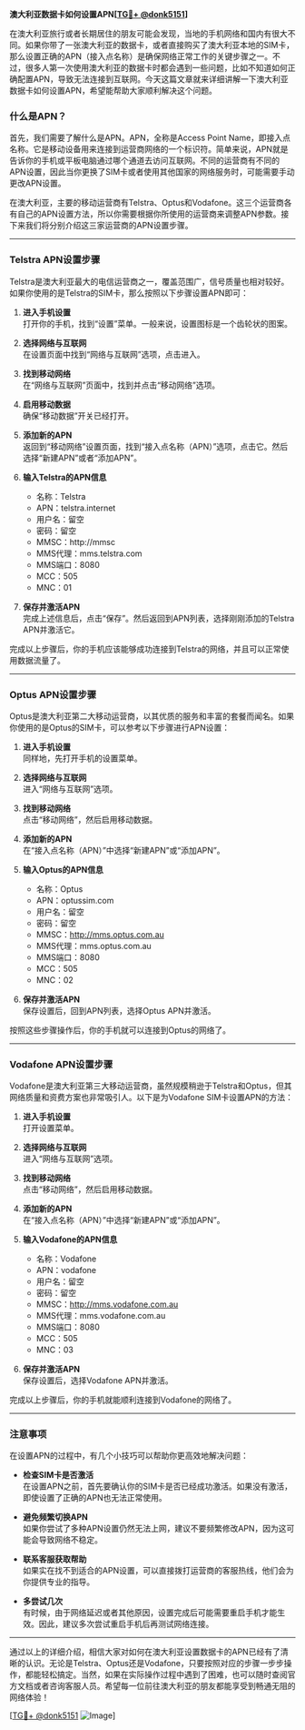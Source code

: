 **澳大利亚数据卡如何设置APN[[TG💪+ @donk5151](https://t.me/s/donk5151)]**

在澳大利亚旅行或者长期居住的朋友可能会发现，当地的手机网络和国内有很大不同。如果你带了一张澳大利亚的数据卡，或者直接购买了澳大利亚本地的SIM卡，那么设置正确的APN（接入点名称）是确保网络正常工作的关键步骤之一。不过，很多人第一次使用澳大利亚的数据卡时都会遇到一些问题，比如不知道如何正确配置APN，导致无法连接到互联网。今天这篇文章就来详细讲解一下澳大利亚数据卡如何设置APN，希望能帮助大家顺利解决这个问题。

### 什么是APN？

首先，我们需要了解什么是APN。APN，全称是Access Point Name，即接入点名称。它是移动设备用来连接到运营商网络的一个标识符。简单来说，APN就是告诉你的手机或平板电脑通过哪个通道去访问互联网。不同的运营商有不同的APN设置，因此当你更换了SIM卡或者使用其他国家的网络服务时，可能需要手动更改APN设置。

在澳大利亚，主要的移动运营商有Telstra、Optus和Vodafone。这三个运营商各有自己的APN设置方法，所以你需要根据你所使用的运营商来调整APN参数。接下来我们将分别介绍这三家运营商的APN设置步骤。

---

### Telstra APN设置步骤

Telstra是澳大利亚最大的电信运营商之一，覆盖范围广，信号质量也相对较好。如果你使用的是Telstra的SIM卡，那么按照以下步骤设置APN即可：

1. **进入手机设置**  
   打开你的手机，找到“设置”菜单。一般来说，设置图标是一个齿轮状的图案。

2. **选择网络与互联网**  
   在设置页面中找到“网络与互联网”选项，点击进入。

3. **找到移动网络**  
   在“网络与互联网”页面中，找到并点击“移动网络”选项。

4. **启用移动数据**  
   确保“移动数据”开关已经打开。

5. **添加新的APN**  
   返回到“移动网络”设置页面，找到“接入点名称（APN）”选项，点击它。然后选择“新建APN”或者“添加APN”。

6. **输入Telstra的APN信息**  
   - 名称：Telstra
   - APN：telstra.internet
   - 用户名：留空
   - 密码：留空
   - MMSC：http://mmsc
   - MMS代理：mms.telstra.com
   - MMS端口：8080
   - MCC：505
   - MNC：01

7. **保存并激活APN**  
   完成上述信息后，点击“保存”。然后返回到APN列表，选择刚刚添加的Telstra APN并激活它。

完成以上步骤后，你的手机应该能够成功连接到Telstra的网络，并且可以正常使用数据流量了。

---

### Optus APN设置步骤

Optus是澳大利亚第二大移动运营商，以其优质的服务和丰富的套餐而闻名。如果你使用的是Optus的SIM卡，可以参考以下步骤进行APN设置：

1. **进入手机设置**  
   同样地，先打开手机的设置菜单。

2. **选择网络与互联网**  
   进入“网络与互联网”选项。

3. **找到移动网络**  
   点击“移动网络”，然后启用移动数据。

4. **添加新的APN**  
   在“接入点名称（APN）”中选择“新建APN”或“添加APN”。

5. **输入Optus的APN信息**  
   - 名称：Optus
   - APN：optussim.com
   - 用户名：留空
   - 密码：留空
   - MMSC：http://mms.optus.com.au
   - MMS代理：mms.optus.com.au
   - MMS端口：8080
   - MCC：505
   - MNC：02

6. **保存并激活APN**  
   保存设置后，回到APN列表，选择Optus APN并激活。

按照这些步骤操作后，你的手机就可以连接到Optus的网络了。

---

### Vodafone APN设置步骤

Vodafone是澳大利亚第三大移动运营商，虽然规模稍逊于Telstra和Optus，但其网络质量和资费方案也非常吸引人。以下是为Vodafone SIM卡设置APN的方法：

1. **进入手机设置**  
   打开设置菜单。

2. **选择网络与互联网**  
   进入“网络与互联网”选项。

3. **找到移动网络**  
   点击“移动网络”，然后启用移动数据。

4. **添加新的APN**  
   在“接入点名称（APN）”中选择“新建APN”或“添加APN”。

5. **输入Vodafone的APN信息**  
   - 名称：Vodafone
   - APN：vodafone
   - 用户名：留空
   - 密码：留空
   - MMSC：http://mms.vodafone.com.au
   - MMS代理：mms.vodafone.com.au
   - MMS端口：8080
   - MCC：505
   - MNC：03

6. **保存并激活APN**  
   保存设置后，选择Vodafone APN并激活。

完成以上步骤后，你的手机就能顺利连接到Vodafone的网络了。

---

### 注意事项

在设置APN的过程中，有几个小技巧可以帮助你更高效地解决问题：

- **检查SIM卡是否激活**  
  在设置APN之前，首先要确认你的SIM卡是否已经成功激活。如果没有激活，即使设置了正确的APN也无法正常使用。

- **避免频繁切换APN**  
  如果你尝试了多种APN设置仍然无法上网，建议不要频繁修改APN，因为这可能会导致网络不稳定。

- **联系客服获取帮助**  
  如果实在找不到适合的APN设置，可以直接拨打运营商的客服热线，他们会为你提供专业的指导。

- **多尝试几次**  
  有时候，由于网络延迟或者其他原因，设置完成后可能需要重启手机才能生效。因此，建议多次尝试重启手机后再测试网络连接。

---

通过以上的详细介绍，相信大家对如何在澳大利亚设置数据卡的APN已经有了清晰的认识。无论是Telstra、Optus还是Vodafone，只要按照对应的步骤一步步操作，都能轻松搞定。当然，如果在实际操作过程中遇到了困难，也可以随时查阅官方文档或者咨询客服人员。希望每一位前往澳大利亚的朋友都能享受到畅通无阻的网络体验！

[[TG💪+ @donk5151](https://t.me/s/donk5151) ![Image](https://i.postimg.cc/rwNCRYN7/Snipaste-2025-04-30-17-27-05.png)]